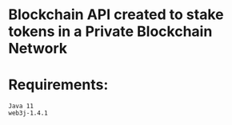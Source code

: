 # Blockchain API created to stake tokens in a Private Blockchain Network

# Requirements:

```shell
Java 11
web3j-1.4.1
```




